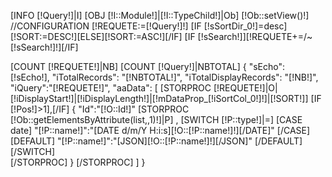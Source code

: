 [INFO [!Query!]|I]
[OBJ [!I::Module!]|[!I::TypeChild!]|Ob]
[!Ob::setView()!]
//CONFIGURATION
[!REQUETE:=[!Query!]!]
[IF [!sSortDir_0!]=desc][!SORT:=DESC!][ELSE][!SORT:=ASC!][/IF]
[IF [!sSearch!]][!REQUETE+=/~[!sSearch!]!][/IF]

[COUNT [!REQUETE!]|NB]
[COUNT [!Query!]|NBTOTAL]
{
	"sEcho": [!sEcho!],
	"iTotalRecords": "[!NBTOTAL!]",
	"iTotalDisplayRecords": "[!NB!]",
	"iQuery":"[!REQUETE!]",
	"aaData": [
		[STORPROC [!REQUETE!]|O|[!iDisplayStart!]|[!iDisplayLength!]|[!mDataProp_[!iSortCol_0!]!]|[!SORT!]]
			[IF [!Pos!]>1],[/IF]
			{
				"Id":"[!O::Id!]"
				[STORPROC [!Ob::getElementsByAttribute(list,,1)!]|P]
					,
					[SWITCH [!P::type!]|=]
						[CASE date]
							"[!P::name!]":"[DATE d/m/Y H:i:s][!O::[!P::name!]!][/DATE]"
						[/CASE]	
						[DEFAULT]
							"[!P::name!]":"[JSON][!O::[!P::name!]!][/JSON]"
						[/DEFAULT]
					[/SWITCH]	
				[/STORPROC]
			}
		[/STORPROC]
	]
}
